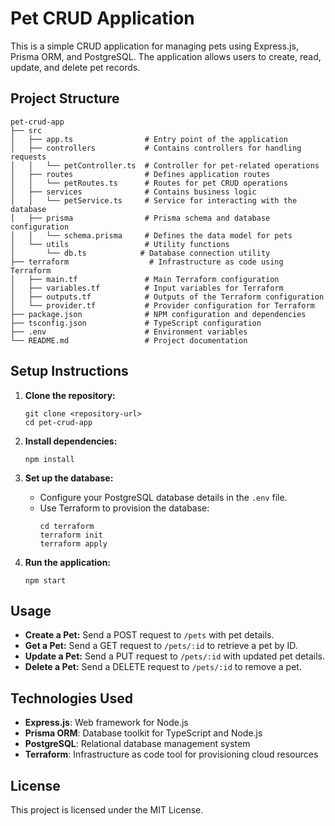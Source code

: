 # Pet CRUD Application

This is a simple CRUD application for managing pets using Express.js, Prisma ORM, and PostgreSQL. The application allows users to create, read, update, and delete pet records.

## Project Structure

```
pet-crud-app
├── src
│   ├── app.ts                # Entry point of the application
│   ├── controllers           # Contains controllers for handling requests
│   │   └── petController.ts  # Controller for pet-related operations
│   ├── routes                # Defines application routes
│   │   └── petRoutes.ts      # Routes for pet CRUD operations
│   ├── services              # Contains business logic
│   │   └── petService.ts     # Service for interacting with the database
│   ├── prisma                # Prisma schema and database configuration
│   │   └── schema.prisma     # Defines the data model for pets
│   └── utils                 # Utility functions
│       └── db.ts            # Database connection utility
├── terraform                  # Infrastructure as code using Terraform
│   ├── main.tf               # Main Terraform configuration
│   ├── variables.tf          # Input variables for Terraform
│   ├── outputs.tf            # Outputs of the Terraform configuration
│   └── provider.tf           # Provider configuration for Terraform
├── package.json              # NPM configuration and dependencies
├── tsconfig.json             # TypeScript configuration
├── .env                      # Environment variables
└── README.md                 # Project documentation
```

## Setup Instructions

1. **Clone the repository:**
   ```
   git clone <repository-url>
   cd pet-crud-app
   ```

2. **Install dependencies:**
   ```
   npm install
   ```

3. **Set up the database:**
   - Configure your PostgreSQL database details in the `.env` file.
   - Use Terraform to provision the database:
     ```
     cd terraform
     terraform init
     terraform apply
     ```

4. **Run the application:**
   ```
   npm start
   ```

## Usage

- **Create a Pet:** Send a POST request to `/pets` with pet details.
- **Get a Pet:** Send a GET request to `/pets/:id` to retrieve a pet by ID.
- **Update a Pet:** Send a PUT request to `/pets/:id` with updated pet details.
- **Delete a Pet:** Send a DELETE request to `/pets/:id` to remove a pet.

## Technologies Used

- **Express.js**: Web framework for Node.js
- **Prisma ORM**: Database toolkit for TypeScript and Node.js
- **PostgreSQL**: Relational database management system
- **Terraform**: Infrastructure as code tool for provisioning cloud resources

## License

This project is licensed under the MIT License.